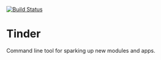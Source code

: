 [![Build Status](https://travis-ci.org/tandrewnichols/tinder.png)](https://travis-ci.org/tandrewnichols/tinder)

# Tinder

Command line tool for sparking up new modules and apps.
